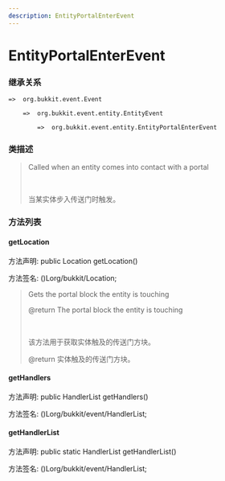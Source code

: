 ```yaml
---
description: EntityPortalEnterEvent
---
```


# EntityPortalEnterEvent

### 继承关系

    =>  org.bukkit.event.Event

        =>  org.bukkit.event.entity.EntityEvent

            =>  org.bukkit.event.entity.EntityPortalEnterEvent

### 类描述

> Called when an entity comes into contact with a portal
> 
> <br>
> 
> 当某实体步入传送门时触发。

### 方法列表

#### getLocation

方法声明: public Location getLocation()

方法签名: ()Lorg/bukkit/Location;

> Gets the portal block the entity is touching
> 
> @return The portal block the entity is touching
> 
> <br>
> 
> 该方法用于获取实体触及的传送门方块。
> 
> @return 实体触及的传送门方块。

#### getHandlers

方法声明: public HandlerList getHandlers()

方法签名: ()Lorg/bukkit/event/HandlerList;

#### getHandlerList

方法声明: public static HandlerList getHandlerList()

方法签名: ()Lorg/bukkit/event/HandlerList;